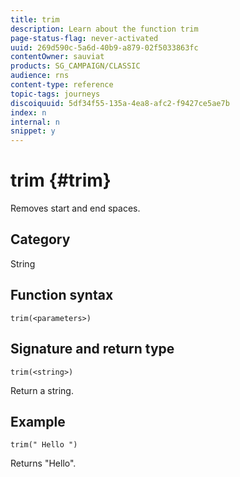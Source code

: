 ```yaml
---
title: trim
description: Learn about the function trim
page-status-flag: never-activated
uuid: 269d590c-5a6d-40b9-a879-02f5033863fc
contentOwner: sauviat
products: SG_CAMPAIGN/CLASSIC
audience: rns
content-type: reference
topic-tags: journeys
discoiquuid: 5df34f55-135a-4ea8-afc2-f9427ce5ae7b
index: n
internal: n
snippet: y
---
```


# trim {#trim}

Removes start and end spaces.

## Category

String

## Function syntax

`trim(<parameters>)`

## Signature and return type

`trim(<string>)`

Return a string.

## Example

`trim(" Hello ")`

Returns "Hello".
